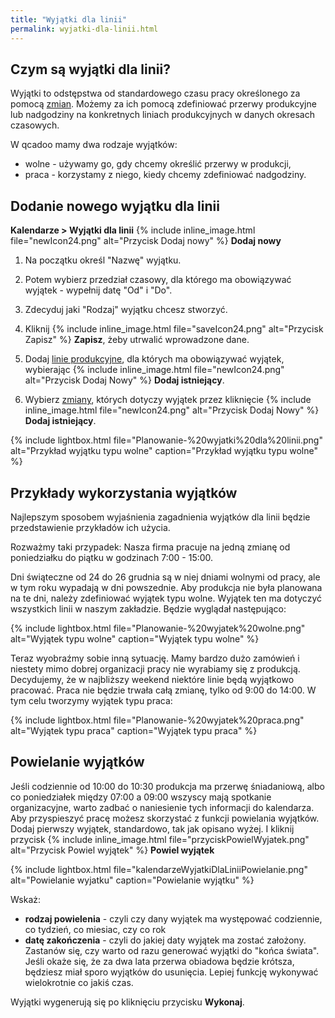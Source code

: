 ```yaml
---
title: "Wyjątki dla linii"
permalink: wyjatki-dla-linii.html 
---
```


## Czym są wyjątki dla linii?

Wyjątki to odstępstwa od standardowego czasu pracy określonego za pomocą [zmian](/zmiany). Możemy za ich pomocą zdefiniować przerwy produkcyjne lub nadgodziny na konkretnych liniach produkcyjnych w danych okresach czasowych.

W qcadoo mamy dwa rodzaje wyjątków:

- wolne - używamy go, gdy chcemy określić przerwy w produkcji,
- praca - korzystamy z niego, kiedy chcemy zdefiniować nadgodziny.

## Dodanie nowego wyjątku dla linii

**Kalendarze > Wyjątki dla linii** {% include inline_image.html file="newIcon24.png" alt="Przycisk Dodaj nowy" %} **Dodaj nowy**

1. Na początku określ "Nazwę" wyjątku.

2. Potem wybierz przedział czasowy, dla którego ma obowiązywać wyjątek - wypełnij datę "Od" i "Do".

3. Zdecyduj jaki "Rodzaj" wyjątku chcesz stworzyć.

4. Kliknij {% include inline_image.html file="saveIcon24.png" alt="Przycisk Zapisz" %} **Zapisz**, żeby utrwalić wprowadzone dane.

5. Dodaj [linie produkcyjne](/linie-produkcyjne), dla których ma obowiązywać wyjątek, wybierając {% include inline_image.html file="newIcon24.png" alt="Przycisk Dodaj Nowy" %} **Dodaj istniejący**.

6. Wybierz [zmiany](/zmiany), których dotyczy wyjątek przez kliknięcie {% include inline_image.html file="newIcon24.png" alt="Przycisk Dodaj Nowy" %} **Dodaj istniejący**.

{% include lightbox.html file="Planowanie-%20wyjatki%20dla%20linii.png" alt="Przykład wyjątku typu wolne" caption="Przykład wyjątku typu wolne" %}

## Przykłady wykorzystania wyjątków

Najlepszym sposobem wyjaśnienia zagadnienia wyjątków dla linii będzie przedstawienie przykładów ich użycia.

Rozważmy taki przypadek: Nasza firma pracuje na jedną zmianę od poniedziałku do piątku w godzinach 7:00 - 15:00.

Dni świąteczne od 24 do 26 grudnia są w niej dniami wolnymi od pracy, ale w tym roku wypadają w dni powszednie. Aby produkcja nie była planowana na te dni, należy zdefiniować wyjątek typu wolne. Wyjątek ten ma dotyczyć wszystkich linii w naszym zakładzie. Będzie wyglądał następująco:

{% include lightbox.html file="Planowanie-%20wyjatek%20wolne.png" alt="Wyjątek typu wolne" caption="Wyjątek typu wolne" %}

Teraz wyobraźmy sobie inną sytuację. Mamy bardzo dużo zamówień i niestety mimo dobrej organizacji pracy nie wyrabiamy się z produkcją. Decydujemy, że w najbliższy weekend niektóre linie będą wyjątkowo pracować. Praca nie będzie trwała całą zmianę, tylko od 9:00 do 14:00. W tym celu tworzymy wyjątek typu praca:

{% include lightbox.html file="Planowanie-%20wyjatek%20praca.png" alt="Wyjątek typu praca" caption="Wyjątek typu praca" %}

## Powielanie wyjątków

Jeśli codziennie od 10:00 do 10:30 produkcja ma przerwę śniadaniową, albo co poniedziałek między 07:00 a 09:00 wszyscy mają spotkanie organizacyjne, warto zadbać o naniesienie tych informacji do kalendarza. Aby przyspieszyć pracę możesz skorzystać z funkcji powielania wyjątków. Dodaj pierwszy wyjątek, standardowo, tak jak opisano wyżej. I kliknij przycisk {% include inline_image.html file="przyciskPowielWyjatek.png" alt="Przycisk Powiel wyjątek" %} **Powiel wyjątek**

{% include lightbox.html file="kalendarzeWyjatkiDlaLiniiPowielanie.png" alt="Powielanie wyjatku" caption="Powielanie wyjątku" %}

Wskaż:
- **rodzaj powielenia** - czyli czy dany wyjątek ma występować codziennie, co tydzień, co miesiac, czy co rok
- **datę zakończenia** - czyli do jakiej daty wyjątek ma zostać założony. Zastanów się, czy warto od razu generować wyjątki do "końca świata". Jeśli okaże się, że za dwa lata przerwa obiadowa będzie krótsza, będziesz miał sporo wyjątków do usunięcia. Lepiej funkcję wykonywać wielokrotnie co jakiś czas.

Wyjątki wygenerują się po kliknięciu przycisku **Wykonaj**.
    